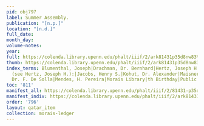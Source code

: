 ```yaml
---
pid: obj797
label: Summer Assembly.
publication: "[n.p.]"
location: "[n.d.]"
full_date:
month_day:
volume-notes:
year:
full: https://colenda.library.upenn.edu/phalt/iiif/2/ark81431p35d8nw83%2FSHA256E-s9085406--6ddd83f5dba64a6b1f816f9567d571b9ba1653e71ed7ca3611ba1b2ce11d482b.jpeg/full/3500,/0/default.jpg
thumb: https://colenda.library.upenn.edu/phalt/iiif/2/ark81431p35d8nw83%2FSHA256E-s9085406--6ddd83f5dba64a6b1f816f9567d571b9ba1653e71ed7ca3611ba1b2ce11d482b.jpeg/full/!200,200/0/default.jpg
index_terms: Blumenthal, Joseph|Drachman, Dr. Bernhard|Hertz, Joseph H.|Herz, Joseph
  (see Hertz, Joseph H.):|Jacobs, Henry S.|Kohut, Dr. Alexander|Maisner, Moses|Mendes,
  Dr. F. De Solla|Mendes, H. Pereira|Morais Library|th Birthday|Public Ledger, The
toc: '811'
manifest_all: https://colenda.library.upenn.edu/phalt/iiif/2/81431-p35d8nw83/manifest
manifest_indiv: https://colenda.library.upenn.edu/phalt/iiif/2/ark81431p35d8nw83%2FSHA256E-s9085406--6ddd83f5dba64a6b1f816f9567d571b9ba1653e71ed7ca3611ba1b2ce11d482b.jpeg
order: '796'
layout: qatar_item
collection: morais-ledger
---
```

